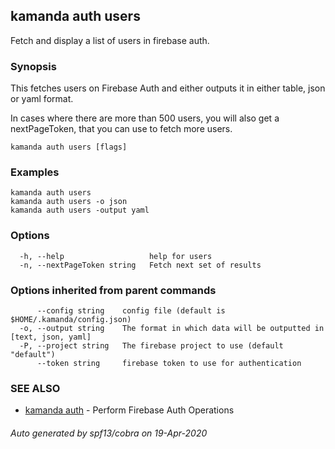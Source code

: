 ## kamanda auth users

Fetch and display a list of users in firebase auth.

### Synopsis

This fetches users on Firebase Auth and either outputs it in either table, json or yaml format. 
	
In cases where there are more than 500 users, you will also get a nextPageToken, that you can use to fetch more users.

```
kamanda auth users [flags]
```

### Examples

```
kamanda auth users
kamanda auth users -o json
kamanda auth users -output yaml
```

### Options

```
  -h, --help                   help for users
  -n, --nextPageToken string   Fetch next set of results
```

### Options inherited from parent commands

```
      --config string    config file (default is $HOME/.kamanda/config.json)
  -o, --output string    The format in which data will be outputted in [text, json, yaml]
  -P, --project string   The firebase project to use (default "default")
      --token string     firebase token to use for authentication
```

### SEE ALSO

* [kamanda auth](kamanda_auth.md)	 - Perform Firebase Auth Operations

###### Auto generated by spf13/cobra on 19-Apr-2020
